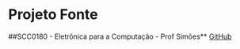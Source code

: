 # Projeto Fonte
##SCC0180 - Eletrônica para a Computação - Prof Simões** [GitHub](https://github.com/simoesusp)
